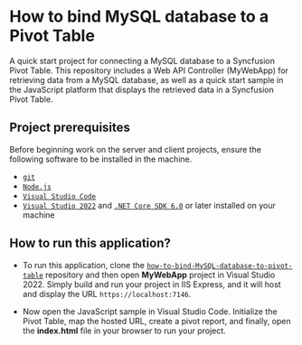 # How to bind MySQL database to a Pivot Table

A quick start project for connecting a MySQL database to a Syncfusion Pivot Table. This repository includes a Web API Controller (MyWebApp) for retrieving data from a MySQL database, as well as a quick start sample in the JavaScript platform that displays the retrieved data in a Syncfusion Pivot Table.

## Project prerequisites

Before beginning work on the server and client projects, ensure the following software to be installed in the machine.

* [`git`](https://git-scm.com/downloads)
* [`Node.js`](https://nodejs.org/en/)
* [`Visual Studio Code`](https://code.visualstudio.com/)
* [`Visual Studio 2022`](https://visualstudio.microsoft.com/downloads/ ) and [`.NET Core SDK 6.0`](https://dotnet.microsoft.com/en-us/download/dotnet/6.0) or later installed on your machine

## How to run this application?

* To run this application, clone the [`how-to-bind-MySQL-database-to-pivot-table`](https://github.com/SyncfusionExamples/how-to-bind-MySQL-database-to-pivot-table) repository and then open **MyWebApp** project in Visual Studio 2022. Simply build and run your project in IIS Express, and it will host and display the URL `https://localhost:7146`.

*  Now open the JavaScript sample in Visual Studio Code. Initialize the Pivot Table, map the hosted URL, create a pivot report, and finally, open the **index.html** file in your browser to run your project.